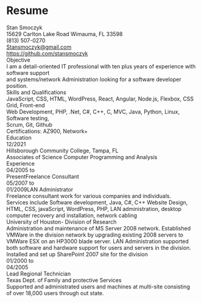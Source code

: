 # Resume
Stan Smoczyk  
15629 Carlton Lake Road Wimauma, FL 33598  
(813) 507-0270  
Stansmoczyk@gmail.com  
https://github.com/stansmoczyk  
Objective  
I am a detail-oriented IT professional with ten plus years of experience with software support  
and systems/network Administration looking for a software developer position.    
Skills and Qualifications   
JavaScript, CSS, HTML, WordPress, React, Angular, Node.js, Flexbox, CSS Grid, Front-end  
Web Development, PHP, .Net, C#, C++, C, MVC, Java, Python, Linux, Software testing,  
Scrum, Git, Github  
Certifications: AZ900, Network+  
Education  
12/2021  
Hillsborough Community College, Tampa, FL  
Associates of Science Computer Programming and Analysis  
Experience  
04/2005 to  
PresentFreelance Consultant  
05/2007 to  
01/2009LAN Administrator  
Freelance consultant work for various companies and individuals.  
Services include Software development, Java, C#, C++ Website Design,  
HTML, CSS, javaScript, WordPress, PHP, LAN administration, desktop  
computer recovery and installation, network cabling  
University of Houston- Division of Research  
Administration and maintenance of MS Server 2008 network. Established  
VMWare in the division network by upgrading existing 2008 servers to  
VMWare ESX on an HP3000 blade server. LAN Administration supported  
both software and hardware support for users and servers in the division.  
Installed and set up SharePoint 2007 site for the division  
01/2000 to  
04/2005  
Lead Regional Technician  
Texas Dept. of Family and protective Services  
Supported and administrated users and machines at multi-site consisting  
of over 18,000 users through out state.  
